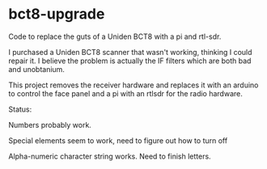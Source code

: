 # bct8-upgrade
Code to replace the guts of a Uniden BCT8 with a pi and rtl-sdr.

I purchased a Uniden BCT8 scanner that wasn't working, thinking I 
could repair it.  I believe the problem is actually the IF filters
which are both bad and unobtanium.

This project removes the receiver hardware and replaces it with
an arduino to control the face panel and a pi with an rtlsdr for
the radio hardware.

Status:

Numbers probably work.

Special elements seem to work, need to figure out how to turn off

Alpha-numeric character string works.  Need to finish letters.
